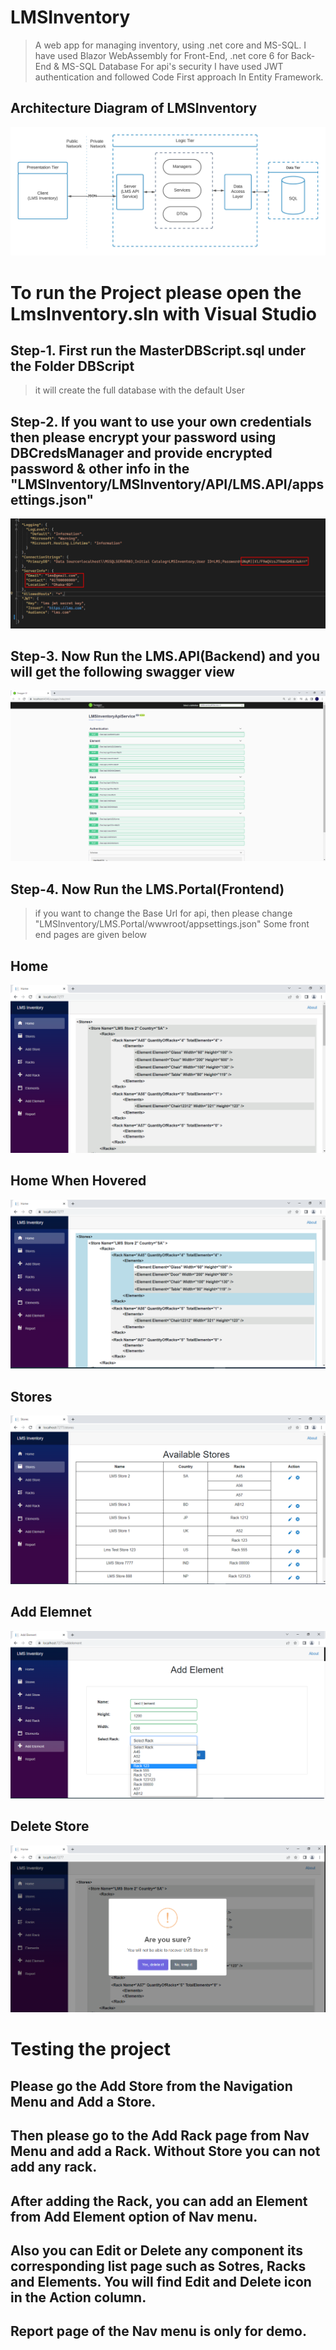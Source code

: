 # LMSInventory

> A web app for managing inventory, using .net core and MS-SQL.
> I have used Blazor WebAssembly for Front-End, .net core 6 for Back-End & MS-SQL Database
> For api's security I have used JWT authentication and followed Code First approach In Entity Framework.

## Architecture Diagram of LMSInventory


<p align="center">
  <img src="https://github.com/fahmidf3053/LMSInventory/blob/master/Documents/ArchitectureDiagram/lms.png">
</p>



# To run the Project please open the LmsInventory.sln with Visual Studio



## Step-1. First run the MasterDBScript.sql under the Folder DBScript
> it will create the full database with the default User


## Step-2. If you want to use your own credentials then please encrypt your password using DBCredsManager and provide encrypted password & other info in the "LMSInventory/LMSInventory/API/LMS.API/appsettings.json"
<p align="center">
  <img src="https://github.com/fahmidf3053/LMSInventory/blob/master/Documents/ScreenShots/settAPI.png">
</p>


## Step-3. Now Run the LMS.API(Backend) and you will get the following swagger view
<p align="center">
  <img src="https://github.com/fahmidf3053/LMSInventory/blob/master/Documents/ScreenShots/APIs.png">
</p>

## Step-4. Now Run the LMS.Portal(Frontend)
> if you want to change the Base Url for api, then please change "LMSInventory/LMS.Portal/wwwroot/appsettings.json"
> Some front end pages are given below

## Home
<p align="center">
  <img src="https://github.com/fahmidf3053/LMSInventory/blob/master/Documents/ScreenShots/home.png">
</p>

## Home When Hovered
<p align="center">
  <img src="https://github.com/fahmidf3053/LMSInventory/blob/master/Documents/ScreenShots/home_hover.png">
</p>

## Stores
<p align="center">
  <img src="https://github.com/fahmidf3053/LMSInventory/blob/master/Documents/ScreenShots/stores.png">
</p>

## Add Elemnet
<p align="center">
  <img src="https://github.com/fahmidf3053/LMSInventory/blob/master/Documents/ScreenShots/addElement.png">
</p>

## Delete Store
<p align="center">
  <img src="https://github.com/fahmidf3053/LMSInventory/blob/master/Documents/ScreenShots/delete_Store.png">
</p>

# Testing the project
## Please go the Add Store from the Navigation Menu and Add a Store.
## Then please go to the Add Rack page from Nav Menu and add a Rack. Without Store you can not add any rack.
## After adding the Rack, you can add an Element from Add Element option of  Nav menu.
## Also you can Edit or Delete any component its corresponding list page such as Sotres, Racks and Elements. You will find Edit and Delete icon in the Action column.
## Report page of the Nav menu is only for demo.
